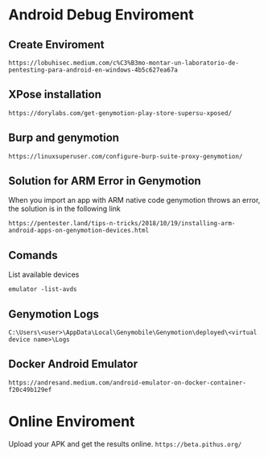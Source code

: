 # Android Debug Enviroment

## Create Enviroment
```https://lobuhisec.medium.com/c%C3%B3mo-montar-un-laboratorio-de-pentesting-para-android-en-windows-4b5c627ea67a```

## XPose installation
```https://dorylabs.com/get-genymotion-play-store-supersu-xposed/```

## Burp and genymotion
```https://linuxsuperuser.com/configure-burp-suite-proxy-genymotion/```

## Solution for ARM Error in Genymotion
When you import an app with ARM native code genymotion throws an error, the solution is in the following link

```https://pentester.land/tips-n-tricks/2018/10/19/installing-arm-android-apps-on-genymotion-devices.html```

## Comands
List available devices

```emulator -list-avds```

## Genymotion Logs
```C:\Users\<user>\AppData\Local\Genymobile\Genymotion\deployed\<virtual device name>\Logs```


## Docker Android Emulator
```https://andresand.medium.com/android-emulator-on-docker-container-f20c49b129ef```

# Online Enviroment
Upload your APK and get the results online.
```https://beta.pithus.org/```

